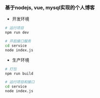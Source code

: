 ### 基于nodejs, vue, mysql实现的个人博客
- 开发环境
```bash
# 运行项目
npm run dev

# 开启接口服务
cd service
node index.js
```

- 生产环境
```bash
# 打包
npm run build

# 运行项目和接口
cd service
node index.js
```
